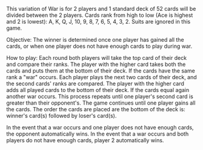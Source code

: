 This variation of War is for 2 players and 1 standard deck of 52 cards will be divided between the 2 players.
Cards rank from high to low (Ace is highest and 2 is lowest): A, K, Q, J, 10, 9, 8, 7, 6, 5, 4, 3, 2.
Suits are ignored in this game.

Objective: The winner is determined once one player has gained all the cards, or when one player does not have enough cards to play during war.
 
How to play: Each round both players will take the top card of their deck and compare their ranks.
The player with the higher card takes both the cards and puts them at the bottom of their deck.
If the cards have the same rank a "war" occurs. 
Each player plays the next two cards of their deck, and the second cards' ranks are compared.
The player with the higher card adds all played cards to the bottom of their deck.
If the cards equal again another war occurs. 
This process repeats until one player's second card is greater than their opponent's.
The game continues until one player gains all the cards.
The order the cards are placed are the bottom of the deck is: winner's card(s) followed by loser's card(s).

In the event that a war occurs and one player does not have enough cards, the opponent automatically wins.
In the event that a war occurs and both players do not have enough cards, player 2 automatically wins.
